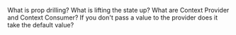 What is prop drilling?
What is lifting the state up?
What are Context Provider and Context Consumer?
If you don't pass a value to the provider does it take the default value? 